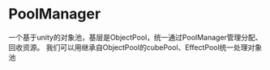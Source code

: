 # PoolManager
一个基于unity的对象池，基层是ObjectPool，统一通过PoolManager管理分配、回收资源。
我们可以用继承自ObjectPool的cubePool、EffectPool统一处理对象池
